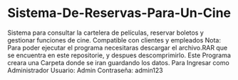 # Sistema-De-Reservas-Para-Un-Cine
Sistema para consultar la cartelera de películas, reservar boletos y gestionar funciones de cine. Compatible con clientes y empleados
Nota: Para poder ejecutar el programa necesitaras descargar el archivo.RAR que se encuentra en este repositorie, y despues descomprimirlo.
Este Programa creara una Carpeta donde se iran guardando los datos.
Para Ingresar como Administrador
Usuario: Admin
Contraseña: admin123
